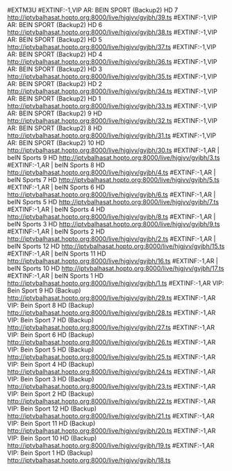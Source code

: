 #EXTM3U
#EXTINF:-1,VIP AR: BEIN SPORT (Backup2) HD 7
http://iptvbalhasat.hopto.org:8000/live/hjgjvv/gvjbh/39.ts
#EXTINF:-1,VIP AR: BEIN SPORT (Backup2) HD 6
http://iptvbalhasat.hopto.org:8000/live/hjgjvv/gvjbh/38.ts
#EXTINF:-1,VIP AR: BEIN SPORT (Backup2) HD 5
http://iptvbalhasat.hopto.org:8000/live/hjgjvv/gvjbh/37.ts
#EXTINF:-1,VIP AR: BEIN SPORT (Backup2) HD 4
http://iptvbalhasat.hopto.org:8000/live/hjgjvv/gvjbh/36.ts
#EXTINF:-1,VIP AR: BEIN SPORT (Backup2) HD 3
http://iptvbalhasat.hopto.org:8000/live/hjgjvv/gvjbh/35.ts
#EXTINF:-1,VIP AR: BEIN SPORT (Backup2) HD 2
http://iptvbalhasat.hopto.org:8000/live/hjgjvv/gvjbh/34.ts
#EXTINF:-1,VIP AR: BEIN SPORT (Backup2) HD 1
http://iptvbalhasat.hopto.org:8000/live/hjgjvv/gvjbh/33.ts
#EXTINF:-1,VIP AR: BEIN SPORT (Backup2) 9 HD
http://iptvbalhasat.hopto.org:8000/live/hjgjvv/gvjbh/32.ts
#EXTINF:-1,VIP AR: BEIN SPORT (Backup2) 8 HD
http://iptvbalhasat.hopto.org:8000/live/hjgjvv/gvjbh/31.ts
#EXTINF:-1,VIP AR: BEIN SPORT (Backup2) 10 HD
http://iptvbalhasat.hopto.org:8000/live/hjgjvv/gvjbh/30.ts
#EXTINF:-1,AR | beIN Sports 9 HD
http://iptvbalhasat.hopto.org:8000/live/hjgjvv/gvjbh/3.ts
#EXTINF:-1,AR | beIN Sports 8 HD
http://iptvbalhasat.hopto.org:8000/live/hjgjvv/gvjbh/4.ts
#EXTINF:-1,AR | beIN Sports 7 HD
http://iptvbalhasat.hopto.org:8000/live/hjgjvv/gvjbh/5.ts
#EXTINF:-1,AR | beIN Sports 6 HD
http://iptvbalhasat.hopto.org:8000/live/hjgjvv/gvjbh/6.ts
#EXTINF:-1,AR | beIN Sports 5 HD
http://iptvbalhasat.hopto.org:8000/live/hjgjvv/gvjbh/7.ts
#EXTINF:-1,AR | beIN Sports 4 HD
http://iptvbalhasat.hopto.org:8000/live/hjgjvv/gvjbh/8.ts
#EXTINF:-1,AR | beIN Sports 3 HD
http://iptvbalhasat.hopto.org:8000/live/hjgjvv/gvjbh/9.ts
#EXTINF:-1,AR | beIN Sports 2 HD
http://iptvbalhasat.hopto.org:8000/live/hjgjvv/gvjbh/2.ts
#EXTINF:-1,AR | beIN Sports 12 HD
http://iptvbalhasat.hopto.org:8000/live/hjgjvv/gvjbh/15.ts
#EXTINF:-1,AR | beIN Sports 11 HD
http://iptvbalhasat.hopto.org:8000/live/hjgjvv/gvjbh/16.ts
#EXTINF:-1,AR | beIN Sports 10 HD
http://iptvbalhasat.hopto.org:8000/live/hjgjvv/gvjbh/17.ts
#EXTINF:-1,AR | beIN Sports 1 HD
http://iptvbalhasat.hopto.org:8000/live/hjgjvv/gvjbh/1.ts
#EXTINF:-1,AR VIP: Bein Sport 9 HD (Backup)
http://iptvbalhasat.hopto.org:8000/live/hjgjvv/gvjbh/29.ts
#EXTINF:-1,AR VIP: Bein Sport 8 HD (Backup)
http://iptvbalhasat.hopto.org:8000/live/hjgjvv/gvjbh/28.ts
#EXTINF:-1,AR VIP: Bein Sport 7 HD (Backup)
http://iptvbalhasat.hopto.org:8000/live/hjgjvv/gvjbh/27.ts
#EXTINF:-1,AR VIP: Bein Sport 6 HD (Backup)
http://iptvbalhasat.hopto.org:8000/live/hjgjvv/gvjbh/26.ts
#EXTINF:-1,AR VIP: Bein Sport 5 HD (Backup)
http://iptvbalhasat.hopto.org:8000/live/hjgjvv/gvjbh/25.ts
#EXTINF:-1,AR VIP: Bein Sport 4 HD (Backup)
http://iptvbalhasat.hopto.org:8000/live/hjgjvv/gvjbh/24.ts
#EXTINF:-1,AR VIP: Bein Sport 3 HD (Backup)
http://iptvbalhasat.hopto.org:8000/live/hjgjvv/gvjbh/23.ts
#EXTINF:-1,AR VIP: Bein Sport 2 HD (Backup)
http://iptvbalhasat.hopto.org:8000/live/hjgjvv/gvjbh/22.ts
#EXTINF:-1,AR VIP: Bein Sport 12 HD (Backup)
http://iptvbalhasat.hopto.org:8000/live/hjgjvv/gvjbh/21.ts
#EXTINF:-1,AR VIP: Bein Sport 11 HD (Backup)
http://iptvbalhasat.hopto.org:8000/live/hjgjvv/gvjbh/20.ts
#EXTINF:-1,AR VIP: Bein Sport 10 HD (Backup)
http://iptvbalhasat.hopto.org:8000/live/hjgjvv/gvjbh/19.ts
#EXTINF:-1,AR VIP: Bein Sport 1 HD (Backup)
http://iptvbalhasat.hopto.org:8000/live/hjgjvv/gvjbh/18.ts
